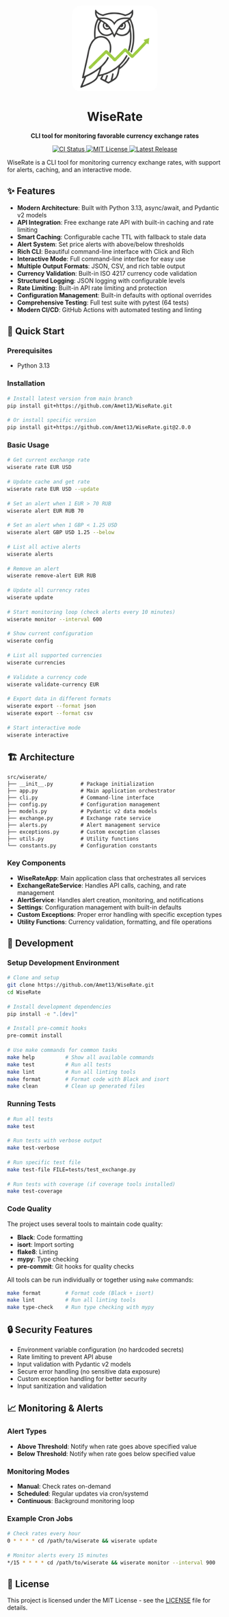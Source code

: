 <div align="center">
  <img src="logo.png" alt="WiseRate Logo" width="200" style="border-radius: 20px;">
  <h1>WiseRate</h1>
  <p><strong>CLI tool for monitoring favorable currency exchange rates</strong></p>
  <p>
    <a href="https://github.com/Amet13/WiseRate/actions/workflows/ci.yml">
      <img src="https://github.com/Amet13/WiseRate/actions/workflows/ci.yml/badge.svg" alt="CI Status">
    </a>
    <a href="https://github.com/Amet13/WiseRate/blob/main/LICENSE">
      <img src="https://img.shields.io/badge/License-MIT-green" alt="MIT License">
    </a>
    <a href="https://github.com/Amet13/WiseRate/releases">
      <img src="https://img.shields.io/github/v/release/Amet13/WiseRate?label=version" alt="Latest Release">
    </a>
  </p>
</div>

WiseRate is a CLI tool for monitoring currency exchange rates, with support for alerts, caching, and an interactive mode.

## ✨ Features

- **Modern Architecture**: Built with Python 3.13, async/await, and Pydantic v2 models
- **API Integration**: Free exchange rate API with built-in caching and rate limiting
- **Smart Caching**: Configurable cache TTL with fallback to stale data
- **Alert System**: Set price alerts with above/below thresholds
- **Rich CLI**: Beautiful command-line interface with Click and Rich
- **Interactive Mode**: Full command-line interface for easy use
- **Multiple Output Formats**: JSON, CSV, and rich table output
- **Currency Validation**: Built-in ISO 4217 currency code validation
- **Structured Logging**: JSON logging with configurable levels
- **Rate Limiting**: Built-in API rate limiting and protection
- **Configuration Management**: Built-in defaults with optional overrides
- **Comprehensive Testing**: Full test suite with pytest (64 tests)
- **Modern CI/CD**: GitHub Actions with automated testing and linting

## 🚀 Quick Start

### Prerequisites

- Python 3.13

### Installation

```bash
# Install latest version from main branch
pip install git+https://github.com/Amet13/WiseRate.git

# Or install specific version
pip install git+https://github.com/Amet13/WiseRate.git@2.0.0
```

### Basic Usage

```bash
# Get current exchange rate
wiserate rate EUR USD

# Update cache and get rate
wiserate rate EUR USD --update

# Set an alert when 1 EUR > 70 RUB
wiserate alert EUR RUB 70

# Set an alert when 1 GBP < 1.25 USD
wiserate alert GBP USD 1.25 --below

# List all active alerts
wiserate alerts

# Remove an alert
wiserate remove-alert EUR RUB

# Update all currency rates
wiserate update

# Start monitoring loop (check alerts every 10 minutes)
wiserate monitor --interval 600

# Show current configuration
wiserate config

# List all supported currencies
wiserate currencies

# Validate a currency code
wiserate validate-currency EUR

# Export data in different formats
wiserate export --format json
wiserate export --format csv

# Start interactive mode
wiserate interactive
```

## 🏗️ Architecture

```
src/wiserate/
├── __init__.py         # Package initialization
├── app.py              # Main application orchestrator
├── cli.py              # Command-line interface
├── config.py           # Configuration management
├── models.py           # Pydantic v2 data models
├── exchange.py         # Exchange rate service
├── alerts.py           # Alert management service
├── exceptions.py       # Custom exception classes
├── utils.py            # Utility functions
└── constants.py        # Configuration constants
```

### Key Components

- **WiseRateApp**: Main application class that orchestrates all services
- **ExchangeRateService**: Handles API calls, caching, and rate management
- **AlertService**: Handles alert creation, monitoring, and notifications
- **Settings**: Configuration management with built-in defaults
- **Custom Exceptions**: Proper error handling with specific exception types
- **Utility Functions**: Currency validation, formatting, and file operations

## 🔧 Development

### Setup Development Environment

```bash
# Clone and setup
git clone https://github.com/Amet13/WiseRate.git
cd WiseRate

# Install development dependencies
pip install -e ".[dev]"

# Install pre-commit hooks
pre-commit install

# Use make commands for common tasks
make help          # Show all available commands
make test          # Run all tests
make lint          # Run all linting tools
make format        # Format code with Black and isort
make clean         # Clean up generated files
```

### Running Tests

```bash
# Run all tests
make test

# Run tests with verbose output
make test-verbose

# Run specific test file
make test-file FILE=tests/test_exchange.py

# Run tests with coverage (if coverage tools installed)
make test-coverage
```

### Code Quality

The project uses several tools to maintain code quality:

- **Black**: Code formatting
- **isort**: Import sorting
- **flake8**: Linting
- **mypy**: Type checking
- **pre-commit**: Git hooks for quality checks

All tools can be run individually or together using `make` commands:

```bash
make format        # Format code (Black + isort)
make lint          # Run all linting tools
make type-check    # Run type checking with mypy
```

## 🔒 Security Features

- Environment variable configuration (no hardcoded secrets)
- Rate limiting to prevent API abuse
- Input validation with Pydantic v2 models
- Secure error handling (no sensitive data exposure)
- Custom exception handling for better security
- Input sanitization and validation

## 📈 Monitoring & Alerts

### Alert Types

- **Above Threshold**: Notify when rate goes above specified value
- **Below Threshold**: Notify when rate goes below specified value

### Monitoring Modes

- **Manual**: Check rates on-demand
- **Scheduled**: Regular updates via cron/systemd
- **Continuous**: Background monitoring loop

### Example Cron Jobs

```bash
# Check rates every hour
0 * * * * cd /path/to/wiserate && wiserate update

# Monitor alerts every 15 minutes
*/15 * * * * cd /path/to/wiserate && wiserate monitor --interval 900
```

## 📝 License

This project is licensed under the MIT License - see the [LICENSE](LICENSE) file for details.
